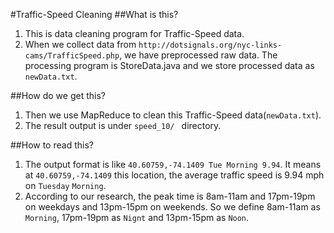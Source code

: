 #Traffic-Speed Cleaning 
##What is this?
1. This is data cleaning program for Traffic-Speed data.
2. When we collect data from `http://dotsignals.org/nyc-links-cams/TrafficSpeed.php`, we have preprocessed raw data. The processing program is StoreData.java and we store processed data as `newData.txt`.

##How do we get this?
1. Then we use MapReduce to clean this Traffic-Speed data(`newData.txt`).
2. The result output is under `speed_10/ ` directory. 

##How to read this?
1. The output format is like `40.60759,-74.1409 Tue Morning	9.94`. It means at `40.60759,-74.1409` this location, the average traffic speed is 9.94 mph on `Tuesday` `Morning`.
2. According to our research, the peak time is 8am-11am and 17pm-19pm on weekdays and 13pm-15pm on weekends. So we define 8am-11am as `Morning`, 17pm-19pm as `Nignt` and 13pm-15pm as `Noon`.